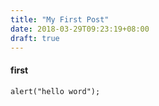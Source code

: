 ```yaml
---
title: "My First Post"
date: 2018-03-29T09:23:19+08:00
draft: true
---
```




#### first



```
alert("hello word");
```
